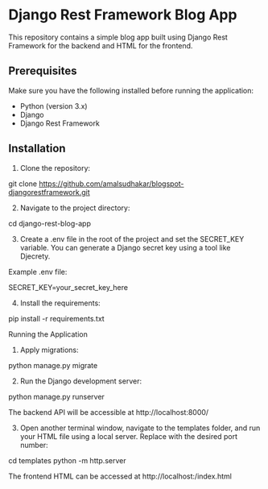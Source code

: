 # Django Rest Framework Blog App

This repository contains a simple blog app built using Django Rest Framework for the backend and HTML for the frontend.

## Prerequisites

Make sure you have the following installed before running the application:

- Python (version 3.x)
- Django
- Django Rest Framework

## Installation

1. Clone the repository:

git clone https://github.com/amalsudhakar/blogspot-djangorestframework.git

2. Navigate to the project directory:

cd django-rest-blog-app

3. Create a .env file in the root of the project and set the SECRET_KEY variable. You can generate a Django secret key using a tool like Djecrety.

Example .env file:

SECRET_KEY=your_secret_key_here

4. Install the requirements:

pip install -r requirements.txt

Running the Application
1. Apply migrations:

python manage.py migrate

2. Run the Django development server:

python manage.py runserver

The backend API will be accessible at http://localhost:8000/

3. Open another terminal window, navigate to the templates folder, and run your HTML file using a local server. Replace <your-port> with the desired port number:

cd templates
python -m http.server <your-port>

The frontend HTML can be accessed at http://localhost:<your-port>/index.html